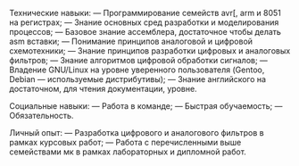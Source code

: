 Технические навыки:
— Программирование семейств avr[, arm и 8051 на регистрах\;
— Знание основных сред разработки и моделирования процессов;
— Базовое знание ассемблера, достаточное чтобы делать asm вставки;
— Понимание принципов аналоговой и цифровой схемотехники;
— Знание принципов разработки цифровых и аналоговых фильтров;
— Знание алгоритмов цифровой обработки сигналов;
— Владение GNU/Linux на уровне уверенного пользователя (Gentoo, Debian — используемые дистрибутивы);
— Знание английского на достаточном, для чтения документации, уровне.

Социальные навыки:
— Работа в команде;
— Быстрая обучаемость;
— Обязательность.

Личный опыт:
— Разработка цифрового и аналогового фильтров в рамках курсовых работ;
— Работа с перечисленными выше семействами мк в рамках лабораторных и дипломной работ.
